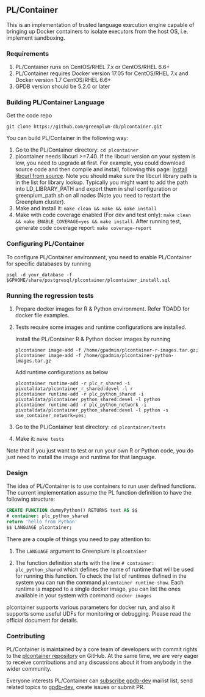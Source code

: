 ## PL/Container

This is an implementation of trusted language execution engine capable of
bringing up Docker containers to isolate executors from the host OS, i.e.
implement sandboxing.

### Requirements

1. PL/Container runs on CentOS/RHEL 7.x or CentOS/RHEL 6.6+
1. PL/Container requires Docker version 17.05 for CentOS/RHEL 7.x and Docker version 1.7 CentOS/RHEL 6.6+
1. GPDB version should be 5.2.0 or later

### Building PL/Container Language

Get the code repo
```shell
git clone https://github.com/greenplum-db/plcontainer.git
```

You can build PL/Container in the following way:

1. Go to the PL/Container directory: `cd plcontainer`
1. plcontainer needs libcurl >=7.40. If the libcurl version on your system is low, you need to upgrade at first. For example, you could download source code and then compile and install, following this page: [Install libcurl from source](https://curl.haxx.se/docs/install.html). Note you should make sure the libcurl library path is in the list for library lookup. Typically you might want to add the path into LD_LIBRARY_PATH and export them in shell configuration or greenplum_path.sh on all nodes (Note you need to restart the Greenplum cluster).
1. Make and install it: `make clean && make && make install`
1. Make with code coverage enabled (For dev and test only): `make clean && make ENABLE_COVERAGE=yes && make install`. After running test, generate code coverage report: `make coverage-report`


### Configuring PL/Container

To configure PL/Container environment, you need to enable PL/Container for specific databases by running 
   ```shell
   psql -d your_database -f $GPHOME/share/postgresql/plcontainer/plcontainer_install.sql
   ```

### Running the regression tests

1. Prepare docker images for R & Python environment.
   Refer TOADD for docker file examples.

1. Tests require some images and runtime configurations are installed.

   Install the PL/Container R & Python docker images by running
   ```shell
   plcontainer image-add -f /home/gpadmin/plcontainer-r-images.tar.gz;
   plcontainer image-add -f /home/gpadmin/plcontainer-python-images.tar.gz
   ```

   Add runtime configurations as below
   ```shell
   plcontainer runtime-add -r plc_r_shared -i pivotaldata/plcontainer_r_shared:devel -l r
   plcontainer runtime-add -r plc_python_shared -i pivotaldata/plcontainer_python_shared:devel -l python
   plcontainer runtime-add -r plc_python_network -i pivotaldata/plcontainer_python_shared:devel -l python -s use_container_network=yes;
   ```

1. Go to the PL/Container test directory: `cd plcontainer/tests`
1. Make it: `make tests`

Note that if you just want to test or run your own R or Python code, you do just need to install the image and runtime for that language.

### Design

The idea of PL/Container is to use containers to run user defined functions. The current implementation assume the PL function definition to have the following structure:

```sql
CREATE FUNCTION dummyPython() RETURNS text AS $$
# container: plc_python_shared
return 'hello from Python'
$$ LANGUAGE plcontainer;
```

There are a couple of things you need to pay attention to:

1. The `LANGUAGE` argument to Greenplum is `plcontainer`

1. The function definition starts with the line `# container: plc_python_shared` which defines the name of runtime that will be used for running this function. To check the list of runtimes defined in the system you can run the command `plcontainer runtime-show`. Each runtime is mapped to a single docker image, you can list the ones available in your system with command `docker images`

plcontainer supports various parameters for docker run, and also it supports some useful UDFs for monitoring or debugging. Please read the official document for details. 

### Contributing
PL/Container is maintained by a core team of developers with commit rights to the [plcontainer repository](https://github.com/greenplum-db/plcontainer) on GitHub. At the same time, we are very eager to receive contributions and any discussions about it from anybody in the wider community.

Everyone interests PL/Container can [subscribe gpdb-dev](mailto:gpdb-dev+subscribe@greenplum.org) mailist list, send related topics to [gpdb-dev](mailto:gpdb-dev@greenplum.org), create issues or submit PR.
